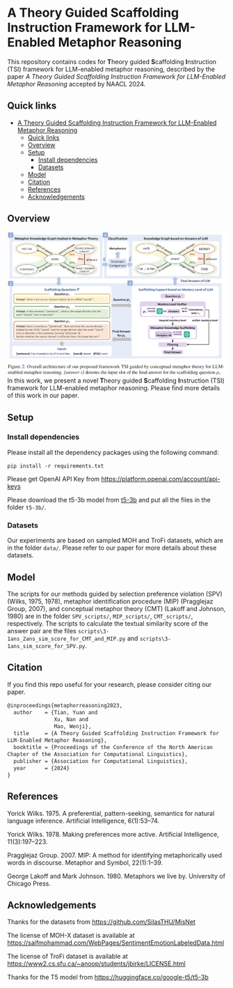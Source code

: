 # A Theory Guided Scaffolding Instruction Framework for LLM-Enabled Metaphor Reasoning 
This repository contains codes for **T**heory guided **S**caffolding **I**nstruction (TSI) framework for LLM-enabled metaphor reasoning, described by the paper *A Theory Guided Scaffolding Instruction Framework for LLM-Enabled Metaphor Reasoning* accepted by NAACL 2024.
## Quick links
- [A Theory Guided Scaffolding Instruction Framework for LLM-Enabled Metaphor Reasoning](#a-theory-guided-scaffolding-instruction-framework-for-llm-enabled-metaphor-reasoning)
  - [Quick links](#quick-links)
  - [Overview](#overview)
  - [Setup](#setup)
    - [Install dependencies](#install-dependencies)
    - [Datasets](#datasets)
  - [Model](#model)
  - [Citation](#citation)
  - [References](#references)
  - [Acknowledgements](#acknowledgements)

## Overview
![](./figs/overview.png)
In this work, we present a novel **T**heory guided **S**caffolding **I**nstruction (TSI) framework for LLM-enabled metaphor reasoning. Please find more details of this work in our paper.

## Setup

### Install dependencies
Please install all the dependency packages using the following command:
```
pip install -r requirements.txt
```

Please get OpenAI API Key from https://platform.openai.com/account/api-keys

Please download the t5-3b model from [t5-3b](https://huggingface.co/google-t5/t5-3b) and put all the files in the folder `t5-3b/`. 
### Datasets
Our experiments are based on sampled MOH and TroFi datasets, which are in the folder `data/`. Please refer to our paper for more details about these datasets. 


## Model

The scripts for our methods guided by selection preference violation (SPV) (Wilks, 1975, 1978), metaphor identification procedure (MIP) (Pragglejaz Group, 2007), and conceptual metaphor theory (CMT) (Lakoff and Johnson, 1980) are in the folder `SPV_scripts/`, `MIP_scripts/`, `CMT_scripts/`,  respectively. The scripts to calculate the textual similarity score of the answer pair are the files `scripts\3-1ans_2ans_sim_score_for_CMT_and_MIP.py` and `scripts\3-1ans_sim_score_for_SPV.py`.



## Citation

If you find this repo useful for your research, please consider citing our paper.

```
@inproceedings{metaphorreasoning2023,
  author    = {Tian, Yuan and
               Xu, Nan and
               Mao, Wenji},
  title     = {A Theory Guided Scaffolding Instruction Framework for LLM-Enabled Metaphor Reasoning},
  booktitle = {Proceedings of the Conference of the North American Chapter of the Association for Computational Linguistics},
  publisher = {Association for Computational Linguistics},
  year      = {2024}
}
```

## References
Yorick Wilks. 1975. A preferential, pattern-seeking, semantics for natural language inference. Artificial Intelligence, 6(1):53–74.

Yorick Wilks. 1978. Making preferences more active. Artificial Intelligence, 11(3):197–223.

Pragglejaz Group. 2007. MIP: A method for identifying metaphorically used words in discourse. Metaphor and Symbol, 22(1):1–39.

George Lakoff and Mark Johnson. 1980. Metaphors we live by. University of Chicago Press.

## Acknowledgements

Thanks for the datasets from https://github.com/SilasTHU/MisNet

The license of MOH-X dataset is available at https://saifmohammad.com/WebPages/SentimentEmotionLabeledData.html

The license of TroFi dataset is available at https://www2.cs.sfu.ca/~anoop/students/jbirke/LICENSE.html

Thanks for the T5 model from https://huggingface.co/google-t5/t5-3b




